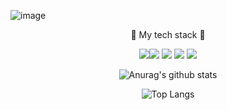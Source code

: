 ![image](https://user-images.githubusercontent.com/55631147/106609365-d22ce200-65a8-11eb-999c-444bb9f23436.png)

<div align="center"> 🎈 My tech stack 🎈

<image src="https://img.shields.io/badge/go-00ADD8?style=flat-square&logo=node.js&logoColor=white"><image src="https://img.shields.io/badge/Python-3776AB?style=flat-square&logo=Python&logoColor=white">  <image src="https://img.shields.io/badge/C++-00599C?style=flat-square&logo=c%2B%2B&logoColor=white">  <image src="https://img.shields.io/badge/JAVA-D46051?style=flat-square&logo=JAVA&logoColor=white">  <image src="https://img.shields.io/badge/Mysql-4479A1?style=flat-square&logo=Mysql&logoColor=white">  

![Anurag's github stats](https://github-readme-stats.vercel.app/api?username=ssuh0o0&show_icons=true&theme=codeSTACKr) 
    
 ![Top Langs](https://github-readme-stats.vercel.app/api/top-langs/?username=ssuh0o0&layout=compact&theme=github_dark)

</div>
    
<!--
**ssuh0o0/ssuh0o0** is a ✨ _special_ ✨ repository because its `README.md` (this file) appears on your GitHub profile.

Here are some ideas to get you started:

- 🔭 I’m currently working on ...
- 🌱 I’m currently learning ...
- 👯 I’m looking to collaborate on ...
- 🤔 I’m looking for help with ...
- 💬 Ask me about ...
- 📫 How to reach me: ...
- 😄 Pronouns: ...
- ⚡ Fun fact: ...
-->

